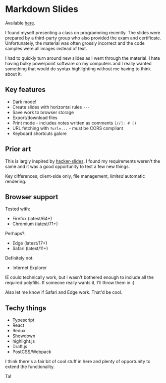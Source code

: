 
# Markdown Slides

Available [here](//gwillz.github.io/slides/).

I found myself presenting a class on programming recently. The slides were
prepared by a third-party group who also provided the exam and certificate.
Unfortunately, the material was often grossly incorrect and the code samples 
were all images instead of text.

I had to quickly turn around new slides as I went through the material. I hate
having bulky powerpoint software on my computers and I really wanted something 
that would do syntax highlighting without me having to think about it.


## Key features

- Dark mode!
- Create slides with horizontal rules `---`
- Save work to browser storage
- Export/download files
- Print mode - includes notes written as comments `[//]: # ()`
- URL fetching with `?url=...` - must be CORS compliant
- Keyboard shortcuts galore


## Prior art

This is largly inspired by
[hacker-slides](https://github.com/jacksingleton/hacker-slides). 
I found my requirements weren't the same and it was a good opportunity to
test a few new things.

Key differences; client-side only, file management, _limited_ automatic rendering.


## Browser support

Tested with:
- Firefox (latest/64+)
- Chromium (latest/71+)

Perhaps?:
- Edge (latest/17+)
- Safari (latest/11+)

Definitely not:
- Internet Explorer

IE could technically work, but I wasn't bothered enough to include all the required polyfills.  If someone really wants it, I'll throw them in :)

Also let me know if Safari and Edge work. That'd be cool.


## Techy things

- Typescript
- React
- Redux
- Showdown
- highlight.js
- Draft.js
- PostCSS/Webpack

I think there's a fair bit of cool stuff in here and plenty of opportunity to
extend the functionality.

Ta!
